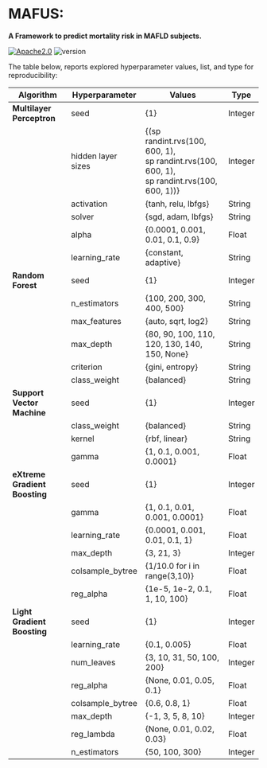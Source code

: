 # MAFUS:
<b>A Framework to predict mortality risk in MAFLD subjects.</b>

[![Apache2.0](https://img.shields.io/badge/Apache-2.0-<COLOR>.svg)](https://shields.io/) ![version](https://img.shields.io/badge/version-1.0-brightgreen) 


The table below, reports explored hyperparameter values, list, and type for reproducibility:


| Algorithm | Hyperparameter | Values | Type | 
| ------ | ------ | ------ |------ |
| <b>Multilayer Perceptron</b> | seed | {1} | Integer |
|  | hidden layer sizes | {(sp randint.rvs(100, 600, 1),<br> sp randint.rvs(100, 600, 1), <br> sp randint.rvs(100, 600, 1))} | Integer |
|  | activation | {tanh, relu, lbfgs} | String |
|  | solver | {sgd, adam, lbfgs} | String |
|  | alpha | {0.0001, 0.001, 0.01, 0.1, 0.9} | Float |
|  | learning_rate | {constant, adaptive} | String |
| <b>Random Forest</b> | seed | {1} | Integer |
|  | n_estimators | {100, 200, 300, 400, 500} | String |
|  | max_features | {auto, sqrt, log2} | String |
|  | max_depth | {80, 90, 100, 110, 120, 130, 140, 150, None} | String |
|  | criterion | {gini, entropy} | String |
|  | class_weight | {balanced} | String |
| <b>Support Vector Machine</b> | seed | {1} | Integer |
|  | class_weight | {balanced} | String |
|  | kernel | {rbf, linear} | String |
|  | gamma | {1, 0.1, 0.001, 0.0001} | Float |
| <b>eXtreme Gradient Boosting</b> | seed | {1} | Integer |
|  | gamma | {1, 0.1, 0.01, 0.001, 0.0001} | Float |
|  | learning_rate | {0.0001, 0.001, 0.01, 0.1, 1} | Float |
|  | max_depth | {3, 21, 3} | Integer |
|  | colsample_bytree | {1/10.0 for i in range(3,10)}  | Float |
|  | reg_alpha | {1e-5, 1e-2, 0.1, 1, 10, 100}  | Float |
| <b>Light Gradient Boosting</b> | seed | {1} | Integer |
|  | learning_rate | {0.1, 0.005} | Float |
|  | num_leaves | {3, 10, 31, 50, 100, 200} | Integer |
|  | reg_alpha | {None, 0.01, 0.05, 0.1} | Float |
|  | colsample_bytree | {0.6, 0.8, 1} | Float |
|  | max_depth | {-1, 3, 5, 8, 10} | Integer |
|  | reg_lambda | {None, 0.01, 0.02, 0.03} | Float |
|  | n_estimators | {50, 100, 300} | Integer |








